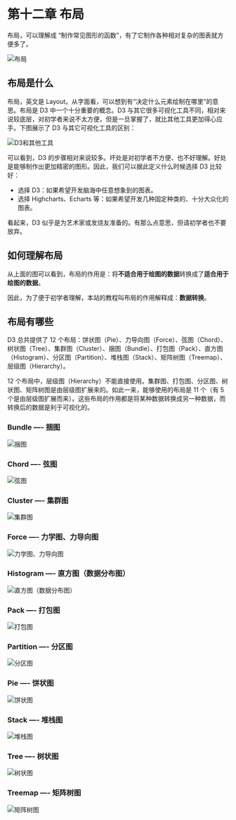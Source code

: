 # 第十二章 布局

布局，可以理解成 “制作常见图形的函数”，有了它制作各种相对复杂的图表就方便多了。

![布局](./images/layout-1.png)

## 布局是什么

布局，英文是 Layout。从字面看，可以想到有“决定什么元素绘制在哪里”的意思。布局是 D3 中一个十分重要的概念。D3 与其它很多可视化工具不同，相对来说较底层，对初学者来说不太方便，但是一旦掌握了，就比其他工具更加得心应手。下图展示了 D3 与其它可视化工具的区别：

![D3和其他工具](./images/layout-2.png)

可以看到，D3 的步骤相对来说较多。坏处是对初学者不方便、也不好理解。好处是能够制作出更加精密的图形。因此，我们可以据此定义什么时候选择 D3 比较好：

- 选择 D3：如果希望开发脑海中任意想象到的图表。
- 选择 Highcharts、Echarts 等：如果希望开发几种固定种类的、十分大众化的图表。

看起来，D3 似乎是为艺术家或发烧友准备的。有那么点意思，但请初学者也不要放弃。

## 如何理解布局

从上面的图可以看到，布局的作用是：将**不适合用于绘图的数据**转换成了**适合用于绘图的数据**。

因此，为了便于初学者理解，本站的教程叫布局的作用解释成：**数据转换**。

## 布局有哪些

D3 总共提供了 12 个布局：饼状图（Pie）、力导向图（Force）、弦图（Chord）、树状图（Tree）、集群图（Cluster）、捆图（Bundle）、打包图（Pack）、直方图（Histogram）、分区图（Partition）、堆栈图（Stack）、矩阵树图（Treemap）、层级图（Hierarchy）。

12 个布局中，层级图（Hierarchy）不能直接使用。集群图、打包图、分区图、树状图、矩阵树图是由层级图扩展来的。如此一来，能够使用的布局是 11 个（有 5 个是由层级图扩展而来）。这些布局的作用都是将某种数据转换成另一种数据，而转换后的数据是利于可视化的。

### Bundle —- 捆图

![捆图](./images/layout-bundle.png)

### Chord —- 弦图

![弦图](./images/layout-chord.png)

### Cluster —- 集群图

![集群图](./images/layout-cluster.png)

### Force —- 力学图、力导向图

![力学图、力导向图](./images/layout-force.png)

### Histogram —- 直方图（数据分布图）

![直方图（数据分布图）](./images/layout-histogram.png)

### Pack —- 打包图

![打包图](./images/layout-pack.png)

### Partition —- 分区图

![分区图](./images/layout-partition.png)

### Pie —- 饼状图

![饼状图](./images/layout-pie.png)

### Stack —- 堆栈图

![堆栈图](./images/layout-stack.png)

### Tree —- 树状图

![树状图](./images/layout-diagonal.png)

### Treemap —- 矩阵树图

![矩阵树图](./images/layout-treemap.png)
